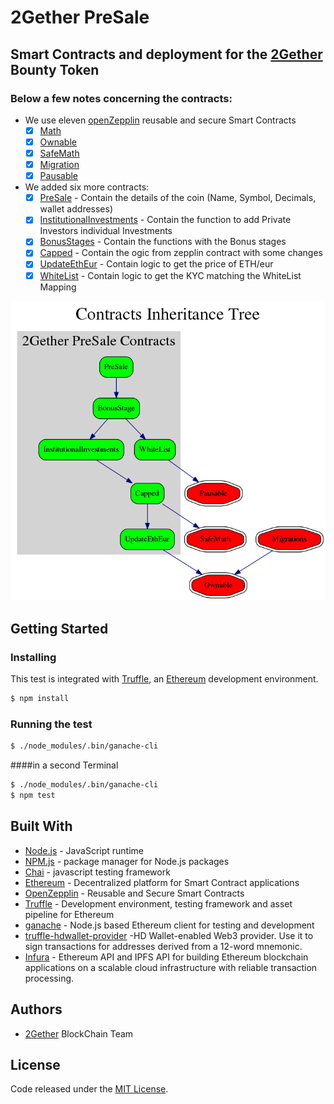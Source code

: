 # 2Gether PreSale

## Smart Contracts and deployment for the [2Gether](https://www.2gether.global/) Bounty Token

### Below a few notes concerning the contracts:
* We use eleven [openZepplin](https://github.com/OpenZeppelin/zeppelin-solidity) reusable and secure Smart Contracts 
  - [x] [Math](https://github.com/OpenZeppelin/zeppelin-solidity/blob/master/contracts/math/Math.sol)
  - [x] [Ownable](https://github.com/OpenZeppelin/zeppelin-solidity/blob/master/contracts/ownership/Ownable.sol)
  - [x] [SafeMath](https://github.com/OpenZeppelin/zeppelin-solidity/blob/master/contracts/math/SafeMath.sol)
  - [x] [Migration](https://github.com/OpenZeppelin/zeppelin-solidity/blob/master/contracts/lifecycle/Migrations.sol)
  - [x] [Pausable](https://github.com/OpenZeppelin/zeppelin-solidity/blob/master/contracts/lifecycle/Pausable.sol)

* We added six more contracts:
  - [x] [PreSale](./contracts/PreSale.sol) - Contain the details of the coin (Name, Symbol, Decimals, wallet addresses)
  - [x] [InstitutionalInvestments](./contracts/InstitutionalInvestments.sol) - Contain the function to add Private Investors individual Investments
  - [x] [BonusStages](./contracts/BonusStages.sol) - Contain the functions with the Bonus stages
  - [x] [Capped](./contracts/CappedCrowdsale.sol) - Contain the ogic from zepplin contract with some changes
  - [x] [UpdateEthEur](./contracts/GethEtheur.sol) - Contain logic to get the price of ETH/eur 
  - [x] [WhiteList](./contracts/WhiteList.sol) - Contain logic to get the KYC matching the WhiteList Mapping

[![](/doc/inheritanceTree/inheritanceTree.png)](/doc/inheritanceTree/inheritanceTree.png)

## Getting Started

### Installing
This test is integrated with [Truffle](https://github.com/trufflesuite/truffle), an [Ethereum](https://www.ethereum.org/) development environment. 
```bash
$ npm install
```

### Running the test
```bash
$ ./node_modules/.bin/ganache-cli
```

####in a second Terminal
```bash
$ ./node_modules/.bin/ganache-cli
$ npm test
```

## Built With
* [Node.js](https://nodejs.org/en/) - JavaScript runtime 
* [NPM.js](https://www.npmjs.com/) - package manager for Node.js packages
* [Chai](http://chaijs.com/) - javascript testing framework
* [Ethereum](https://www.ethereum.org/) - Decentralized platform for Smart Contract applications 
* [OpenZepplin](https://github.com/OpenZeppelin/zeppelin-solidity) - Reusable and Secure Smart Contracts 
* [Truffle](https://github.com/trufflesuite/truffle) -  Development environment, testing framework and asset pipeline for Ethereum
* [ganache](https://github.com/trufflesuite/ganache-cli) - Node.js based Ethereum client for testing and development
* [truffle-hdwallet-provider](https://github.com/trufflesuite/truffle-hdwallet-provider) -HD Wallet-enabled Web3 provider. Use it to sign transactions for addresses derived from a 12-word mnemonic.
* [Infura](https://infura.io/) - Ethereum API and IPFS API for building Ethereum blockchain applications on a scalable cloud infrastructure with reliable transaction processing.

## Authors

* [2Gether](https://www.2gether.global/) BlockChain Team

## License
Code released under the [MIT License](./licence).